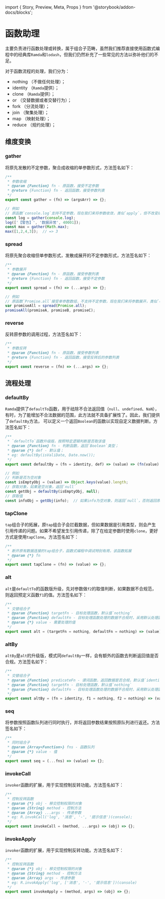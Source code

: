 import { Story, Preview, Meta, Props } from '@storybook/addon-docs/blocks';

<Meta title="框架/工具（Util）/函数助理（fnhelper）" />

# 函数助理

主要负责进行函数处理或转换，属于组合子范畴，虽然我们推荐直接使用函数式编程中的经典库`Ramda`和`lodash`，但我们仍然补充了一些常见的方法以弥补他们的不足。

对于函数流程的处理，我们分为：

- nothing （不做任何处理）；
- identity （`Ramda`提供）；
- clone （`Ramda`提供）；
- or （交替数据或者交替行为）；
- fork （分流处理）；
- join （聚集处理）；
- map （映射处理）；
- reduce （规约处理）；


## 维度变换

### gather

将原先发散的不定参数，聚合成收缩的单参数形式，方法签名如下：

```javascript
/**
 * 参数收缩
 * @param {Function} fn - 原函数，接受不定参数
 * @return {Function} fn - 返回函数，接受参数列表
 */
export const gather = (fn) => (argsArr) => {};

// 例如
// 原函数`console.log`支持不定参数，现在我们来将参数收敛，类似`apply`，但不改变绑定对象
const log = gather(console.log);
log(['【警告】', '数据异常', 40001]);
const max = gather(Math.max);
max([1,2,4,3]);  // => 3
```

### spread

将原先聚合收缩但单参数形式，发散成展开的不定参数形式，方法签名如下：

```javascript
/**
 * 参数展开
 * @param {Function} fn - 原函数，接受参数列表
 * @return {Function} fn - 返回函数，接受不定参数
 */
export const spread = (fn) => (...args) => {};

// 例如
// 原函数`Promise.all`接受单参数数组，不支持不定参数，现在我们来将参数展开，类似`call`，但不改变绑定对象
var promiseAll = spread(Promise.all);
promiseAll(promiseA, promiseB, promiseC);
```

### reverse

反转原参数的调用过程，方法签名如下：

```javascript
/**
 * 参数反转
 * @param {Function} fn - 原函数，接受参数列表
 * @return {Function} fn - 返回函数，接受反转后的参数列表
 */
export const reverse = (fn) => (...args) => {};
```

## 流程处理

### defaultBy

`Ramda`提供了`defaultTo`函数，用于祛除不合法返回值（`null`、`undefined`、`NaN`），有时，为了能增加不合法数据的范围，此方法就不具备扩展性了。因此，我们提供了`defaultBy`方法， 可以定义一个返回`Boolean`的函数以实现自定义数据判断。方法签名如下：

```javascript
/**
 * `defaultTo`函数升级版，按照特定逻辑判断是否取该值
 * @param {Function} fn - 判断函数，返回`Boolean`类型；
 * @param {*} def - 默认值；
 * eg: defaultBy(isValiDate, Date.now());
 */
export const defaultBy = (fn = identity, def) => (value) => (fn(value) ? value : def);

// 例如
// 判断是否为空对象
const isEmptyObj = (value) => Object.keys(value).length;
// 获取对象，如果是空对象，返回`null`
const getObj = defaultBy(isEmptyObj, null);
// 获取值
const infoObj = getObj(info);  // 如果info为空对象，则返回`null`，否则返回原对象
```

### tapClone

`tap`组合子的拓展，原`tap`组合子会拦截数据，但如果数据是引用类型，则会产生引用传递的问题。如果不希望发生引用传递，除了在给定参数时使用`clone`，更好方式是使用`tapClone`。方法签名如下：

```javascript
/**
 * 断开原有数据连接的tap组合子，函数式编程中调试特别有用，该函数拓展
 * @param {*} fn
 */
export const tapClone = (fn) => (value) => {};
```

### alt

`alt`是`defaultTo`的函数版升级，先对参数做`f2`的取值判断，如果数据不合规范，则返回预定义函数`f1`的值。方法签名如下：

```javascript
/**
 * 交替组合子
 * @param {Function} targetFn - 目标处理函数，默认值`nothing`
 * @param {Function} defaultFn - 目标处理函数处理的数据不合规时，采用默认处理函数处理，默认值`nothing`
 * @param {*} value - 需要处理的值
 */
export const alt = (targetFn = nothing, defaultFn = nothing) => (value) => {};
```

### altBy

`altBy`是`alt`的升级版，模式同`defaultBy`一样，会有额外的函数去判断返回值是否合规。方法签名如下：

```javascript
/**
 * 交替组合子
 * @param {Function} predicateFn - 谓词函数，返回数据是否合规，默认值`identity`
 * @param {Function} targetFn - 目标处理函数，默认值`nothing`
 * @param {Function} defaultFn - 目标处理函数处理的数据不合规时，采用默认处理函数处理，默认值`nothing`
 */
export const altBy = (fn = identity, f1 = nothing, f2 = nothing) => (value) => defaultBy(fn, f2(clone(value)))(f1(clone(value)));
```

### seq

将参数按照函数队列进行同时执行，并将返回参数结果按照原队列进行返还。方法签名如下：

```javascript
/**
 * 同时组合子
 * @param {Array<Function>} fns - 函数队列
 * @param {*} value - 值
 */
export const seq = (...fns) => (value) => {};
```

### invokeCall

`invoker`函数的扩展，用于实现控制反转功能。方法签名如下：

```javascript
/**
 * 控制反转函数
 * @param {*} obj - 移交控制权限的对象
 * @param {String} method - 控制方法
 * @param {Array} ...args - 传递参数
 * eg: R.invokCall('log', '消息', '-', '提示信息')(console);
 */
export const invokeCall = (method, ...args) => (obj) => {};
```

### invokeApply

`invoker`函数的扩展，用于实现控制反转功能。方法签名如下：

```javascript
/**
 * 控制反转函数
 * @param {*} obj - 移交控制权限的对象
 * @param {String} method - 控制方法
 * @param {Array} args - 传递参数
 * eg: R.invokApply('log', ['消息', '-', '提示信息'])(console)
 */
export const invokeApply = (method, args) => (obj) => {};
```